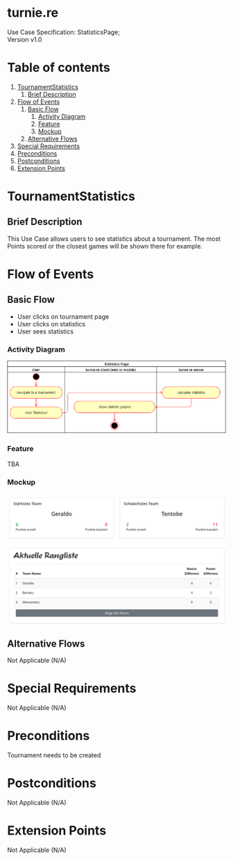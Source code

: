 # turnie.re

Use Case Specification: StatisticsPage;  
Version v1.0

# Table of contents

1. [TournamentStatistics](#tournamentstatistics)
   1. [Brief Description](#brief-description)
1. [Flow of Events](#flow-of-events)
   1. [Basic Flow](#basic-flow)
      1. [Activity Diagram](#activity-diagram)
      1. [Feature](#feature)
      1. [Mockup](#mockup)
   1. [Alternative Flows](#alternative-flows)
1. [Special Requirements](#special-requirements)
1. [Preconditions](#preconditions)
1. [Postconditions](#postconditions)
1. [Extension Points](#extension-points)


# TournamentStatistics

## Brief Description

This Use Case allows users to see statistics about a tournament.
The most Points scored or the closest games will be shown there for example.

# Flow of Events

## Basic Flow

 - User clicks on tournament page
 - User clicks on statistics 
 - User sees statistics
 
### Activity Diagram
![Activity Diagram](../imgs/use_case_statisticspage.png)

### Feature
TBA

### Mockup
![Activity Diagram](../imgs/mockups/mockup_view_statistics_for_tournament.png)

## Alternative Flows
Not Applicable (N/A)

# Special Requirements
Not Applicable (N/A)

# Preconditions
Tournament needs to be created

# Postconditions
Not Applicable (N/A)

# Extension Points
Not Applicable (N/A)
